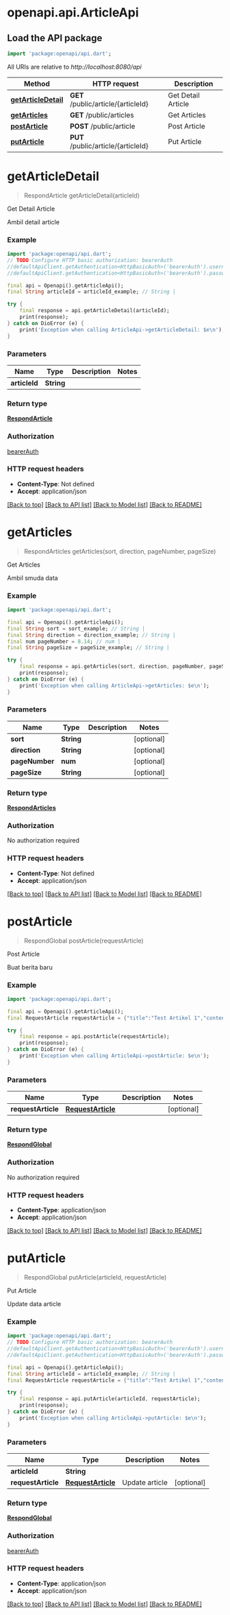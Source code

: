 # openapi.api.ArticleApi

## Load the API package
```dart
import 'package:openapi/api.dart';
```

All URIs are relative to *http://localhost:8080/api*

Method | HTTP request | Description
------------- | ------------- | -------------
[**getArticleDetail**](ArticleApi.md#getarticledetail) | **GET** /public/article/{articleId} | Get Detail Article
[**getArticles**](ArticleApi.md#getarticles) | **GET** /public/articles | Get Articles
[**postArticle**](ArticleApi.md#postarticle) | **POST** /public/article | Post Article
[**putArticle**](ArticleApi.md#putarticle) | **PUT** /public/article/{articleId} | Put Article


# **getArticleDetail**
> RespondArticle getArticleDetail(articleId)

Get Detail Article

Ambil detail article

### Example
```dart
import 'package:openapi/api.dart';
// TODO Configure HTTP basic authorization: bearerAuth
//defaultApiClient.getAuthentication<HttpBasicAuth>('bearerAuth').username = 'YOUR_USERNAME'
//defaultApiClient.getAuthentication<HttpBasicAuth>('bearerAuth').password = 'YOUR_PASSWORD';

final api = Openapi().getArticleApi();
final String articleId = articleId_example; // String | 

try {
    final response = api.getArticleDetail(articleId);
    print(response);
} catch on DioError (e) {
    print('Exception when calling ArticleApi->getArticleDetail: $e\n');
}
```

### Parameters

Name | Type | Description  | Notes
------------- | ------------- | ------------- | -------------
 **articleId** | **String**|  | 

### Return type

[**RespondArticle**](RespondArticle.md)

### Authorization

[bearerAuth](../README.md#bearerAuth)

### HTTP request headers

 - **Content-Type**: Not defined
 - **Accept**: application/json

[[Back to top]](#) [[Back to API list]](../README.md#documentation-for-api-endpoints) [[Back to Model list]](../README.md#documentation-for-models) [[Back to README]](../README.md)

# **getArticles**
> RespondArticles getArticles(sort, direction, pageNumber, pageSize)

Get Articles

Ambil smuda data

### Example
```dart
import 'package:openapi/api.dart';

final api = Openapi().getArticleApi();
final String sort = sort_example; // String | 
final String direction = direction_example; // String | 
final num pageNumber = 8.14; // num | 
final String pageSize = pageSize_example; // String | 

try {
    final response = api.getArticles(sort, direction, pageNumber, pageSize);
    print(response);
} catch on DioError (e) {
    print('Exception when calling ArticleApi->getArticles: $e\n');
}
```

### Parameters

Name | Type | Description  | Notes
------------- | ------------- | ------------- | -------------
 **sort** | **String**|  | [optional] 
 **direction** | **String**|  | [optional] 
 **pageNumber** | **num**|  | [optional] 
 **pageSize** | **String**|  | [optional] 

### Return type

[**RespondArticles**](RespondArticles.md)

### Authorization

No authorization required

### HTTP request headers

 - **Content-Type**: Not defined
 - **Accept**: application/json

[[Back to top]](#) [[Back to API list]](../README.md#documentation-for-api-endpoints) [[Back to Model list]](../README.md#documentation-for-models) [[Back to README]](../README.md)

# **postArticle**
> RespondGlobal postArticle(requestArticle)

Post Article

Buat berita baru

### Example
```dart
import 'package:openapi/api.dart';

final api = Openapi().getArticleApi();
final RequestArticle requestArticle = {"title":"Test Artikel 1","content":"In itest isi artikelnya 1","thumbnail":"{{SAMPLE_IMAGE}}","publishStatus":"DRAFT"}; // RequestArticle | 

try {
    final response = api.postArticle(requestArticle);
    print(response);
} catch on DioError (e) {
    print('Exception when calling ArticleApi->postArticle: $e\n');
}
```

### Parameters

Name | Type | Description  | Notes
------------- | ------------- | ------------- | -------------
 **requestArticle** | [**RequestArticle**](RequestArticle.md)|  | [optional] 

### Return type

[**RespondGlobal**](RespondGlobal.md)

### Authorization

No authorization required

### HTTP request headers

 - **Content-Type**: application/json
 - **Accept**: application/json

[[Back to top]](#) [[Back to API list]](../README.md#documentation-for-api-endpoints) [[Back to Model list]](../README.md#documentation-for-models) [[Back to README]](../README.md)

# **putArticle**
> RespondGlobal putArticle(articleId, requestArticle)

Put Article

Update data article

### Example
```dart
import 'package:openapi/api.dart';
// TODO Configure HTTP basic authorization: bearerAuth
//defaultApiClient.getAuthentication<HttpBasicAuth>('bearerAuth').username = 'YOUR_USERNAME'
//defaultApiClient.getAuthentication<HttpBasicAuth>('bearerAuth').password = 'YOUR_PASSWORD';

final api = Openapi().getArticleApi();
final String articleId = articleId_example; // String | 
final RequestArticle requestArticle = {"title":"Test Artikel 1","content":"In itest isi artikelnya 1","thumbnail":"{{SAMPLE_IMAGE}}","publishStatus":"DRAFT"}; // RequestArticle | Update article

try {
    final response = api.putArticle(articleId, requestArticle);
    print(response);
} catch on DioError (e) {
    print('Exception when calling ArticleApi->putArticle: $e\n');
}
```

### Parameters

Name | Type | Description  | Notes
------------- | ------------- | ------------- | -------------
 **articleId** | **String**|  | 
 **requestArticle** | [**RequestArticle**](RequestArticle.md)| Update article | [optional] 

### Return type

[**RespondGlobal**](RespondGlobal.md)

### Authorization

[bearerAuth](../README.md#bearerAuth)

### HTTP request headers

 - **Content-Type**: application/json
 - **Accept**: application/json

[[Back to top]](#) [[Back to API list]](../README.md#documentation-for-api-endpoints) [[Back to Model list]](../README.md#documentation-for-models) [[Back to README]](../README.md)

